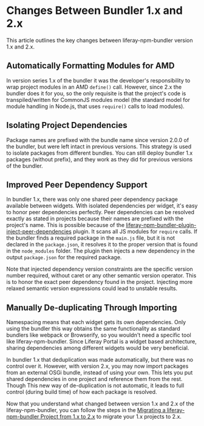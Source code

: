# Changes Between Bundler 1.x and 2.x

This article outlines the key changes between liferay-npm-bundler version 1.x and 2.x.

## Automatically Formatting Modules for AMD

In version series 1.x of the bundler it was the developer's responsibility to wrap project modules in an AMD `define()` call. However, since 2.x the bundler does it for you, so the only requisite is that the project's code is transpiled/written for CommonJS modules model (the standard model for module handling in Node.js, that uses `require()` calls to load modules).

## Isolating Project Dependencies

Package names are prefixed with the bundle name since version 2.0.0 of the bundler, but were left intact in previous versions. This strategy is used to isolate packages from different bundles. You can still deploy bundler 1.x packages (without prefix), and they work as they did for previous versions of the bundler.

## Improved Peer Dependency Support

In bundler 1.x, there was only one shared peer dependency package available between widgets. With isolated dependencies per widget, it's easy to honor peer dependencies perfectly. Peer dependencies can be resolved exactly as stated in projects because their names are prefixed with the project's name. This is possible because of the [liferay-npm-bundler-plugin-inject-peer-dependencies](https://github.com/liferay/liferay-npm-build-tools/tree/master/packages/liferay-npm-bundler-plugin-inject-peer-dependencies) plugin. It scans all JS modules for `require` calls. If the bundler finds a required package in the `main.js` file, but it is not declared in the `package.json`, it resolves it to the proper version that is found in the `node_modules` folder. The plugin then injects a new dependency in the output `package.json` for the required package.

Note that injected dependency version constraints are the specific version number required, without caret or any other semantic version operator. This is to honor the exact peer dependency found in the project. Injecting more relaxed semantic version expressions could lead to unstable results.

## Manually De-duplicating Through Importing

Namespacing means that each widget gets its own dependencies. Only using the bundler this way obtains the same functionality as standard bundlers like webpack or Browserify, so you wouldn't need a specific tool like liferay-npm-bundler. Since Liferay Portal is a widget based architecture, sharing dependencies among different widgets would be very beneficial.

In bundler 1.x that deduplication was made automatically, but there was no control over it. However, with version 2.x, you may now import packages from an external OSGi bundle, instead of using your own. This lets you put shared dependencies in one project and reference them from the rest. Though This new way of de-duplication is not automatic, it leads to full control (during build time) of how each package is resolved.

Now that you understand what changed between version 1.x and 2.x of the liferay-npm-bundler, you can follow the steps in the [Migrating a liferay-npm-bundler Project from 1.x to 2.x](./bundler-migration-guide/migrating-bundler-projects-intro.md) to migrate your 1.x projects to 2.x.
